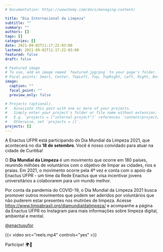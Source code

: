 ```yaml
---
# Documentation: https://wowchemy.com/docs/managing-content/

title: "Dia Internacional da Limpeza"
subtitle: ""
summary: ""
authors: []
tags: []
categories: []
date: 2021-09-02T11:17:22-03:00
lastmod: 2021-09-02T11:17:22-03:00
featured: false
draft: false

# Featured image
# To use, add an image named `featured.jpg/png` to your page's folder.
# Focal points: Smart, Center, TopLeft, Top, TopRight, Left, Right, BottomLeft, Bottom, BottomRight.
image:
  caption: ""
  focal_point: ""
  preview_only: false

# Projects (optional).
#   Associate this post with one or more of your projects.
#   Simply enter your project's folder or file name without extension.
#   E.g. `projects = ["internal-project"]` references `content/project/deep-learning/index.md`.
#   Otherwise, set `projects = []`.
projects: []
---
```


A Enactus UFPR está participando do Dia Mundial da Limpeza 2021, que acontecerá no dia **18 de setembro**. Você é nosso convidado para atuar na cidade de Curitiba! 

O **Dia Mundial da Limpeza** é um movimento que ocorre em 180 países, reunindo milhões de voluntários com o objetivo de limpar as cidades, rios e praias. Em 2021, o movimento ocorre pela 4ª vez e conta com o apoio da Enactus UFPR - um time da Rede Enactus que visa incentivar jovens universitários a colaborarem para um mundo melhor.

Por conta da pandemia do COVID-19, o Dia Mundial da Limpeza 2021 busca promover outros movimentos que podem ser aderidos por voluntários que não puderem estar presentes nos mutirões de limpeza. Acesse https://www.limpabrasil.org/diamundialdalimpeza/ e acompanhe a página da Enactus UFPR no Instagram para mais informações sobre limpeza digital, ambiental e mental.


<i class="fab fa-instagram-square" ></i> [@enactusufpr](https://www.instagram.com/enactusufpr/)


{{< video src="reels.mp4" controls="yes" >}}

Participe! 🌍🌱